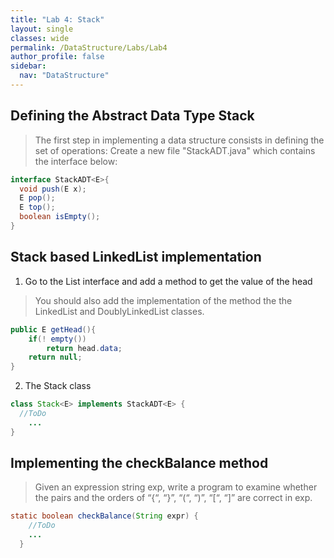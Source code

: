 ```yaml
---
title: "Lab 4: Stack"
layout: single
classes: wide
permalink: /DataStructure/Labs/Lab4
author_profile: false
sidebar:
  nav: "DataStructure"
---
```

## Defining the Abstract Data Type Stack
>The first step in implementing a data structure consists in defining the set of operations:
Create a new file "StackADT.java" which contains the interface below:


```java
interface StackADT<E>{
  void push(E x);
  E pop();
  E top();
  boolean isEmpty();
}
```
## Stack based LinkedList implementation
1. Go to the List interface and add a method to get the value of the head
> You should also add the implementation of the method the the LinkedList and DoublyLinkedList classes. 
```java
public E getHead(){
    if(! empty())
        return head.data;
    return null;
}
```
2. The Stack class
```java
class Stack<E> implements StackADT<E> {
  //ToDo
    ...
}
```

## Implementing the checkBalance method
> Given an expression string exp, write a program to examine whether the pairs and the orders of “{“, “}”, “(“, “)”, “[“, “]” are correct in exp.
```java
static boolean checkBalance(String expr) {
    //ToDo
    ...
  }
```